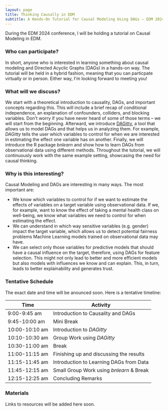 ```yaml
---
layout: page
title: Thinking Causally in EDM
subtitle: A Hands-On Tutorial for Causal Modeling Using DAGs – EDM 2024
---
```


During the EDM 2024 conference, I will be holding a tutorial on Causal Modeling in EDM. 

### Who can participate?
In short, anyone who is interested in learning something about causal modeling and Directed Acyclic Graphs (DAGs) in a hands-on way.
The tutorial will be held in a hybrid fashion, meaning that you can particpate virtually or in person. Either way, I'm looking forward to meeting you!

### What will we discuss?
We start with a theoretical introduction to causality, DAGs, and important concepts regarding this. This will include a brief recap of conditional independence, an explanation of confounders, colliders, and blocking variables. Don't worry if you have never heard of some of those terms – we will start from the beginning.
Afterward, we introduce [DAGitty](https://www.dagitty.net/dags.html), a tool that allows us to model DAGs and that helps us in analyzing them. For example, *DAGitty* tells the user which variables to control for when we are interested in estimating the effect one variable has on another.
Finally, we will introduce the R package *bnlearn* and show how to learn DAGs from observational data using different methods. 
Throughout the tutorial, we will continuously work with the same example setting, showcasing the need for causal thinking.

### Why is this interesting?
Causal Modeling and DAGs are interesting in many ways. The most important are:
- We know which variables to control for if we want to estimate the effects of variables on a target variable using observational data. If we, for example, want to know the effect of taking a mental health class on well-being, we know what variables we need to control for when estimating the effect.
- We can understand in which way sensitive variables (e.g. gender) impact the target variable, which allows us to detect potential fairness problems Machine Learning models trained on observational data may have.
- We can select only those variables for predictive models that should have a causal influence on the target, therefore, using DAGs for feature selection. This might not only lead to better and more efficient models but also models with influences we know and can explain. This, in turn, leads to better explainability and generates trust.

### Tentative Schedule
The exact date and time will be anounced soon. Here is a tentative timeline:

| Time          | Activity                                |
| ------------- | --------------------------------------- |
| 9:00-9:45 am  | Introduction to Causality and DAGs      |
| 9:45-10:00 am | Mini Break                              |
| 10:00-10:10 am| Introduction to *DAGitty*               |
| 10:10-10:30 am| Group Work using *DAGitty*              |
| 10:30-11:00 am| Break                                   |
| 11:00-11:15 am| Finishing up and discussing the results |
| 11:15-11:45 am| Introduction to Learning DAGs from Data |
| 11:45-12:15 am| Small Group Work using *bnlearn* & Break|
| 12:15-12:25 am| Concluding Remarks                      |

### Materials
Links to resources will be added here soon.


